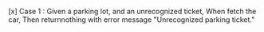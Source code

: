 [x] Case 1 : Given a parking lot, and an unrecognized ticket, When fetch the car, 
               Then returnnothing with error message "Unrecognized parking ticket."
